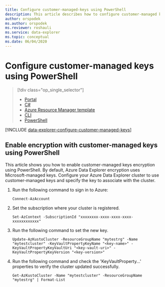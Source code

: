 ```yaml
---
title: Configure customer-managed-keys using PowerShell
description: This article describes how to configure customer-managed keys encryption on your data in Azure Data Explorer using PowerShell.
author: orspodek
ms.author: orspodek
ms.reviewer: roshauli
ms.service: data-explorer
ms.topic: conceptual
ms.date: 06/04/2020
---
```


# Configure customer-managed keys using PowerShell

> [!div class="op_single_selector"]
> * [Portal](customer-managed-keys-portal.md)
> * [C#](customer-managed-keys-csharp.md)
> * [Azure Resource Manager template](customer-managed-keys-resource-manager.md)
> * [CLI](customer-managed-keys-cli.md)
> * [PowerShell](customer-managed-keys-powershell.md)

[!INCLUDE [data-explorer-configure-customer-managed-keys](includes/data-explorer-configure-customer-managed-keys.md)]

## Enable encryption with customer-managed keys using PowerShell

This article shows you how to enable customer-managed keys encryption using PowerShell. By default, Azure Data Explorer encryption
uses Microsoft-managed keys. Configure your Azure Data Explorer cluster to use customer-managed keys and specify the key to associate
with the cluster.

1. Run the following command to sign in to Azure:

    ```azurepowershell-interactive
    Connect-AzAccount
    ```

1. Set the subscription where your cluster is registered.

    ```azurepowershell-interactive
    Set-AzContext -SubscriptionId "xxxxxxxx-xxxx-xxxx-xxxx-xxxxxxxxxxxx"
    ```

1. Run the following command to set the new key.

    ```azurepowershell-interactive
    Update-AzKustoCluster -ResourceGroupName "mytestrg" -Name "mytestcluster" -KeyVaultPropertyKeyName "<key-name>" -KeyVaultPropertyKeyVaultUri "<key-vault-uri>" -KeyVaultPropertyKeyVersion "<key-version>"
    ```

1. Run the following command and check the 'KeyVaultProperty...' properties to verify the cluster updated successfully.

    ```azurepowershell-interactive
    Get-AzKustoCluster -Name "mytestcluster" -ResourceGroupName "mytestrg" | Format-List
    ```
